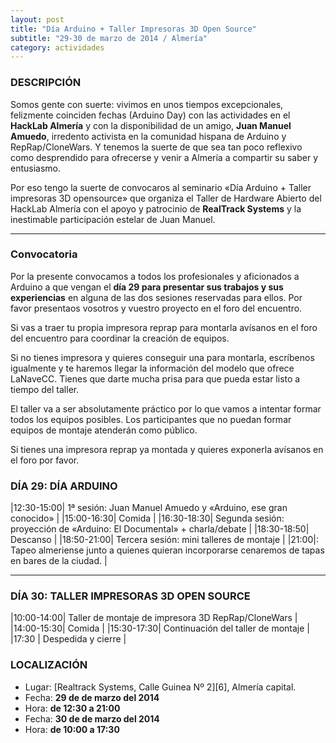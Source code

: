```yaml
---
layout: post
title: "Día Arduino + Taller Impresoras 3D Open Source"
subtitle: "29-30 de marzo de 2014 / Almería"
category: actividades
---
```


### DESCRIPCIÓN

Somos gente con suerte: vivimos en unos tiempos excepcionales, felizmente coinciden fechas (Arduino Day)
con las actividades en el **HackLab Almería** y con la disponibilidad de un amigo, **Juan Manuel Amuedo**,
irredento activista en la comunidad hispana de Arduino y RepRap/CloneWars. Y tenemos la suerte de que sea
tan poco reflexivo como desprendido para ofrecerse y venir a Almería a compartir su saber y entusiasmo.

Por eso tengo la suerte de convocaros al seminario «Día Arduino + Taller impresoras 3D opensource» que organiza
el Taller de Hardware Abierto del HackLab Almería con el apoyo y patrocinio de **RealTrack Systems** y
 la inestimable participación estelar de Juan Manuel.

---

### Convocatoria

Por la presente convocamos a todos los profesionales y aficionados a Arduino a que vengan el
**día 29 para presentar sus trabajos y sus experiencias** en alguna de las dos sesiones reservadas para ellos.
 Por favor presentaos vosotros y vuestro proyecto en el foro del encuentro.

Si vas a traer tu propia impresora reprap para montarla avísanos en el foro del encuentro para coordinar la creación
de equipos.

Si no tienes impresora y quieres conseguir una para montarla, escríbenos igualmente y te haremos llegar la
información del modelo que ofrece LaNaveCC.  Tienes que darte mucha prisa para que pueda estar listo a tiempo del taller.

El taller va a ser absolutamente práctico por lo que vamos a intentar formar todos los equipos posibles.
Los participantes que no puedan formar equipos de montaje atenderán como público.

Si tienes una impresora reprap ya montada y quieres exponerla avísanos en el foro por favor.


### DÍA 29: DÍA ARDUINO

|12:30-15:00| 1ª sesión:  Juan Manuel Amuedo y «Arduino, ese gran conocido» |
|15:00-16:30| Comida |
|16:30-18:30| Segunda sesión: proyección de «Arduino: El Documental» + charla/debate |
|18:30-18:50| Descanso |
|18:50-21:00| Tercera sesión: mini talleres de montaje |
|21:00|: Tapeo almeriense junto a quienes quieran incorporarse cenaremos de tapas en bares de la ciudad. |

---

### DÍA 30: TALLER IMPRESORAS 3D OPEN SOURCE

|10:00-14:00| Taller de montaje de impresora 3D RepRap/CloneWars |
|14:00-15:30| Comida |
|15:30-17:30| Continuación del taller de montaje |
|17:30 | Despedida y cierre |


### LOCALIZACIÓN

- Lugar: [Realtrack Systems, Calle Guinea Nº 2][6], Almería capital.
- Fecha: **29 de de marzo del 2014**
- Hora: **de 12:30 a 21:00**
- Fecha: **30 de de marzo del 2014**
- Hora: **de 10:00 a 17:30**


